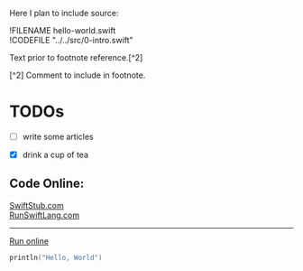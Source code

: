 Here I plan to include source:

!FILENAME hello-world.swift  
!CODEFILE "../../src/0-intro.swift"

Text prior to footnote reference.[^2]

[^2] Comment to include in footnote.

# TODOs
- [ ] write some articles
- [x] drink a cup of tea
 

## Code Online:
[SwiftStub.com](http://swiftstub.com)  
[RunSwiftLang.com](http://www.runswiftlang.com/)

---

[Run online](http://swiftstub.com/730404416/)
```swift
println("Hello, World")
```